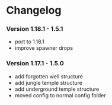 # Changelog

### Version 1.18.1 - 1.5.1
 - port to 1.18.1
 - improve spawner drops

### Version 1.17.1 - 1.5.0
 - add forgotten well structure
 - add jungle temple structure
 - add underground temple structure
 - moved config to normal config folder
 